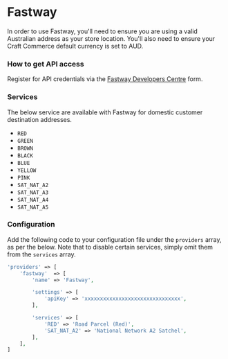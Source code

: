 # Fastway

In order to use Fastway, you'll need to ensure you are using a valid Australian address as your store location. You'll also need to ensure your Craft Commerce default currency is set to AUD.

### How to get API access

Register for API credentials via the [Fastway Developers Centre](http://au.api.fastway.org/v2/docs/page/GetAPIKey.html) form.

### Services

The below service are available with Fastway for domestic customer destination addresses.

- `RED`
- `GREEN`
- `BROWN`
- `BLACK`
- `BLUE`
- `YELLOW`
- `PINK`
- `SAT_NAT_A2`
- `SAT_NAT_A3`
- `SAT_NAT_A4`
- `SAT_NAT_A5`

### Configuration

Add the following code to your configuration file under the `providers` array, as per the below. Note that to disable certain services, simply omit them from the `services` array.

```php
'providers' => [
    'fastway'  => [
        'name' => 'Fastway',

        'settings' => [
            'apiKey' => 'xxxxxxxxxxxxxxxxxxxxxxxxxxxxxxx',
        ],

        'services' => [
            'RED' => 'Road Parcel (Red)',
            'SAT_NAT_A2' => 'National Network A2 Satchel',
        ],
    ],
]
```